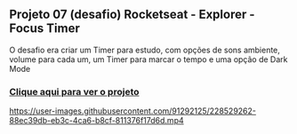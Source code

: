 ## Projeto 07 (desafio) Rocketseat - Explorer - Focus Timer

O desafio era criar um Timer para estudo, com opções de sons ambiente, volume para cada um, um Timer para marcar o tempo e uma opção de Dark Mode
### [Clique aqui para ver o projeto](https://colelladev.github.io/Desafio07.FocusTimer/)


https://user-images.githubusercontent.com/91292125/228529262-88ec39db-eb3c-4ca6-b8cf-811376f17d6d.mp4
